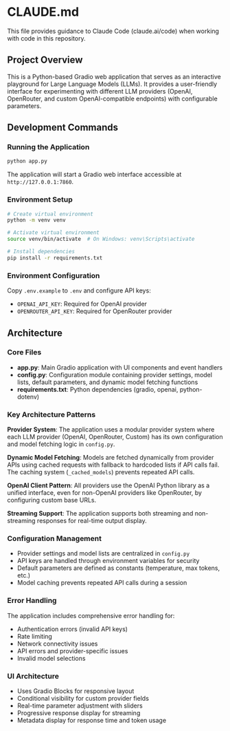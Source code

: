 # CLAUDE.md

This file provides guidance to Claude Code (claude.ai/code) when working with code in this repository.

## Project Overview

This is a Python-based Gradio web application that serves as an interactive playground for Large Language Models (LLMs). It provides a user-friendly interface for experimenting with different LLM providers (OpenAI, OpenRouter, and custom OpenAI-compatible endpoints) with configurable parameters.

## Development Commands

### Running the Application
```bash
python app.py
```
The application will start a Gradio web interface accessible at `http://127.0.0.1:7860`.

### Environment Setup
```bash
# Create virtual environment
python -m venv venv

# Activate virtual environment
source venv/bin/activate  # On Windows: venv\Scripts\activate

# Install dependencies
pip install -r requirements.txt
```

### Environment Configuration
Copy `.env.example` to `.env` and configure API keys:
- `OPENAI_API_KEY`: Required for OpenAI provider
- `OPENROUTER_API_KEY`: Required for OpenRouter provider

## Architecture

### Core Files
- **app.py**: Main Gradio application with UI components and event handlers
- **config.py**: Configuration module containing provider settings, model lists, default parameters, and dynamic model fetching functions
- **requirements.txt**: Python dependencies (gradio, openai, python-dotenv)

### Key Architecture Patterns

**Provider System**: The application uses a modular provider system where each LLM provider (OpenAI, OpenRouter, Custom) has its own configuration and model fetching logic in `config.py`.

**Dynamic Model Fetching**: Models are fetched dynamically from provider APIs using cached requests with fallback to hardcoded lists if API calls fail. The caching system (`_cached_models`) prevents repeated API calls.

**OpenAI Client Pattern**: All providers use the OpenAI Python library as a unified interface, even for non-OpenAI providers like OpenRouter, by configuring custom base URLs.

**Streaming Support**: The application supports both streaming and non-streaming responses for real-time output display.

### Configuration Management
- Provider settings and model lists are centralized in `config.py`
- API keys are handled through environment variables for security
- Default parameters are defined as constants (temperature, max tokens, etc.)
- Model caching prevents repeated API calls during a session

### Error Handling
The application includes comprehensive error handling for:
- Authentication errors (invalid API keys)
- Rate limiting
- Network connectivity issues
- API errors and provider-specific issues
- Invalid model selections

### UI Architecture
- Uses Gradio Blocks for responsive layout
- Conditional visibility for custom provider fields
- Real-time parameter adjustment with sliders
- Progressive response display for streaming
- Metadata display for response time and token usage